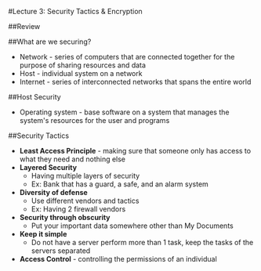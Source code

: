 #Lecture 3: Security Tactics & Encryption 

##Review


##What are we securing? 
* Network - series of computers that are connected together for the purpose of sharing resources and data 
* Host - individual system on a network 
* Internet - series of interconnected networks that spans the entire world 

##Host Security 
* Operating system - base software on a system that manages the system's resources for the user and programs

##Security Tactics 
* **Least Access Principle** - making sure that someone only has access to what they need and nothing else 
* **Layered Security**
	* Having multiple layers of security 
	* Ex: Bank that has a guard, a safe, and an alarm system 
* **Diversity of defense** 
	* Use different vendors and tactics 
	* Ex: Having 2 firewall vendors 
* **Security through obscurity**
	* Put your important data somewhere other than My Documents 
* **Keep it simple** 
	* Do not have a server perform more than 1 task, keep the tasks of the servers separated 
* **Access Control** - controlling the permissions of an individual 